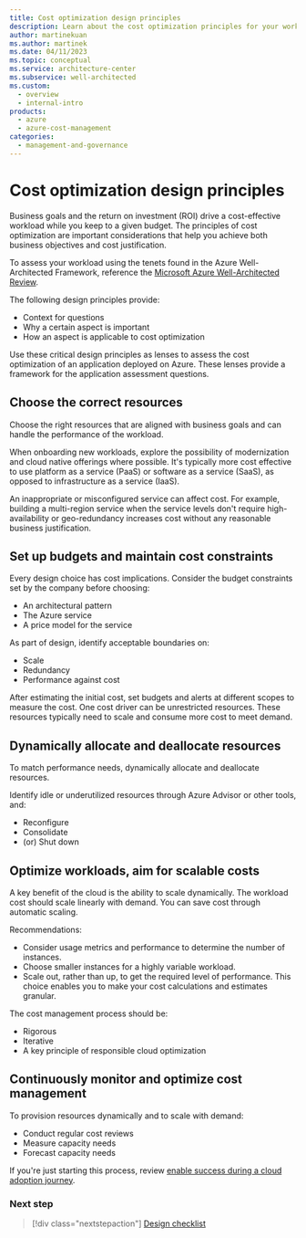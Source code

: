 ```yaml
---
title: Cost optimization design principles
description: Learn about the cost optimization principles for your workload that can help you achieve business objectives and justify costs.
author: martinekuan
ms.author: martinek
ms.date: 04/11/2023
ms.topic: conceptual
ms.service: architecture-center
ms.subservice: well-architected
ms.custom:
  - overview
  - internal-intro
products:
  - azure
  - azure-cost-management
categories:
  - management-and-governance
---
```


# Cost optimization design principles

Business goals and the return on investment (ROI) drive a cost-effective workload while you keep to a given budget. The principles of cost optimization are important considerations that help you achieve both business objectives and cost justification.

To assess your workload using the tenets found in the Azure Well-Architected Framework, reference the [Microsoft Azure Well-Architected Review](/assessments/?id=azure-architecture-review&mode=pre-assessment).

The following design principles provide:

- Context for questions
- Why a certain aspect is important
- How an aspect is applicable to cost optimization

Use these critical design principles as lenses to assess the cost optimization of an application deployed on Azure. These lenses provide a framework for the application assessment questions.

## Choose the correct resources

Choose the right resources that are aligned with business goals and can handle the performance of the workload.

When onboarding new workloads, explore the possibility of modernization and cloud native offerings where possible. It's typically more cost effective to use platform as a service (PaaS) or software as a service (SaaS), as opposed to infrastructure as a service (IaaS).

An inappropriate or misconfigured service can affect cost. For example, building a multi-region service when the service levels don't require high-availability or geo-redundancy increases cost without any reasonable business justification.

## Set up budgets and maintain cost constraints

Every design choice has cost implications. Consider the budget constraints set by the company before choosing:

- An architectural pattern
- The Azure service
- A price model for the service

As part of design, identify acceptable boundaries on:

- Scale
- Redundancy
- Performance against cost

After estimating the initial cost, set budgets and alerts at different scopes to measure the cost. One cost driver can be unrestricted resources. These resources typically need to scale and consume more cost to meet demand.

## Dynamically allocate and deallocate resources

To match performance needs, dynamically allocate and deallocate resources.

Identify idle or underutilized resources through Azure Advisor or other tools, and:

- Reconfigure
- Consolidate
- (or) Shut down

## Optimize workloads, aim for scalable costs

A key benefit of the cloud is the ability to scale dynamically. The workload cost should scale linearly with demand. You can save cost through automatic scaling.

Recommendations:

- Consider usage metrics and performance to determine the number of instances.
- Choose smaller instances for a highly variable workload.
- Scale out, rather than up, to get the required level of performance. This choice enables you to make your cost calculations and estimates granular.

The cost management process should be:

- Rigorous
- Iterative
- A key principle of responsible cloud optimization

## Continuously monitor and optimize cost management

To provision resources dynamically and to scale with demand:

- Conduct regular cost reviews
- Measure capacity needs
- Forecast capacity needs

If you're just starting this process, review [enable success during a cloud adoption journey](/azure/cloud-adoption-framework/get-started/enable).

### Next step

> [!div class="nextstepaction"]
> [Design checklist](./design-checklist.md)
